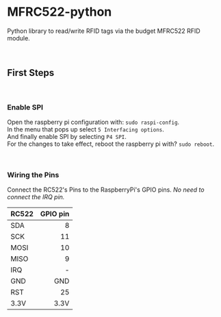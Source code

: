 # MFRC522-python

Python library to read/write RFID tags via the budget MFRC522 RFID module.

<br>

## First Steps

<br>

### Enable SPI

Open the raspberry pi configuration with: `sudo raspi-config`.<br>
In the menu that pops up select `5 Interfacing options`.<br>
And finally enable SPI by selecting `P4 SPI`.<br>
For the changes to take effect, reboot the raspberry pi with? `sudo reboot`.<br>

<br>

### Wiring the Pins

Connect the RC522's Pins to the RaspberryPi's GPIO pins. *No need to connect the IRQ pin.*

RC522 | GPIO pin
----- | ----------:
SDA   | 8
SCK   | 11
MOSI  | 10
MISO  | 9
IRQ   | -
GND   | GND
RST   | 25
3.3V  | 3.3V

